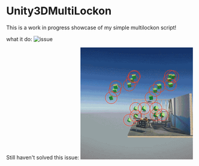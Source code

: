 # Unity3DMultiLockon
This is a work in progress showcase of my simple multilockon script!

what it do:
![issue](gif1show.gif)

Still haven't solved this issue:
![issue](gif1problem.gif)
